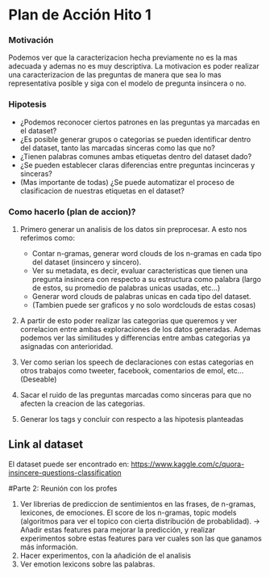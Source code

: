 # Plan de Acción Hito 1

### Motivación
Podemos ver que la caracterizacion hecha previamente no es la mas adecuada y ademas no es muy descriptiva. La motivacion es poder realizar una caracterizacion de
las preguntas de manera que sea lo mas representativa posible y siga con el modelo de pregunta insincera o no.

### Hipotesis
* ¿Podemos reconocer ciertos patrones en las preguntas ya marcadas en el dataset?
* ¿Es posible generar grupos o categorias se pueden identificar dentro del dataset, tanto las marcadas sinceras como las que no? 
* ¿Tienen palabras comunes ambas etiquetas dentro del dataset dado?
* ¿Se pueden establecer claras diferencias entre preguntas incinceras y sinceras?
* (Mas importante de todas) ¿Se puede automatizar el proceso de clasificacion de nuestras etiquetas en el dataset?

### Como hacerlo (plan de accion)?
1. Primero generar un analisis de los datos sin preprocesar. A esto nos referimos como:
    - Contar n-gramas, generar word clouds de los n-gramas en cada tipo del dataset (insincero y sincero).
    - Ver su metadata, es decir, evaluar caracteristicas que tienen una pregunta insincera con respecto a su estructura como palabra (largo de estos, su promedio de palabras unicas usadas, etc...)
    - Generar word clouds de palabras unicas en cada tipo del dataset.
    - (Tambien puede ser graficos y no solo wordclouds de estas cosas)
2. A partir de esto poder realizar las categorias que queremos y ver correlacion entre ambas exploraciones de los datos generadas. Ademas podemos ver las
similitudes y differencias entre ambas categorias ya asignadas con anterioridad.

3. Ver como serian los speech de declaraciones con estas categorias en otros trabajos como tweeter, facebook, comentarios de emol, etc... (Deseable)

4. Sacar el ruido de las preguntas marcadas como sinceras para que no afecten la creacion de las categorias.

5. Generar los tags y concluir con respecto a las hipotesis planteadas
## Link al dataset
El dataset puede ser encontrado en: https://www.kaggle.com/c/quora-insincere-questions-classification

#Parte 2: Reunión con los profes
1. Ver librerias de prediccion de sentimientos en las frases, de n-gramas, lexicones, de emociones. El score de los n-gramas, topic models (algoritmos para ver el topico con cierta distribución de probablidad).
-> Añadir estas features para mejorar la predicción, y realizar experimentos sobre estas features para ver cuales son las que ganamos más información.
2. Hacer experimentos, con la añadición de el analisis
3. Ver emotion lexicons sobre las palabras.